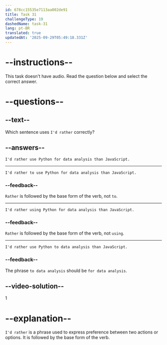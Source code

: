 ```yaml
---
id: 678cc15535e7113aa002de91
title: Task 31
challengeType: 19
dashedName: task-31
lang: pt-BR
translated: true
updatedAt: '2025-09-29T05:49:18.331Z'
---
```


# --instructions--

This task doesn't have audio. Read the question below and select the correct answer.

# --questions--

## --text--

Which sentence uses `I'd rather` correctly?

## --answers--

`I'd rather use Python for data analysis than JavaScript.`

---

`I'd rather to use Python for data analysis than JavaScript.`

### --feedback--

`Rather` is followed by the base form of the verb, not `to`.

---

`I'd rather using Python for data analysis than JavaScript.`

### --feedback--

`Rather` is followed by the base form of the verb, not `using`.

---

`I'd rather use Python to data analysis than JavaScript.`

### --feedback--

The phrase `to data analysis` should be `for data analysis`.

## --video-solution--

1

# --explanation--

`I'd rather` is a phrase used to express preference between two actions or options. It is followed by the base form of the verb.
